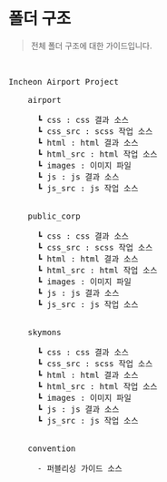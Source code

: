 # 폴더 구조

> 전체 폴더 구조에 대한 가이드입니다.

<pre>


Incheon Airport Project

    airport

      ┗ css : css 결과 소스
      ┗ css_src : scss 작업 소스
      ┗ html : html 결과 소스
      ┗ html_src : html 작업 소스
      ┗ images : 이미지 파일
      ┗ js : js 결과 소스
      ┗ js_src : js 작업 소스
      
           
    public_corp

      ┗ css : css 결과 소스
      ┗ css_src : scss 작업 소스
      ┗ html : html 결과 소스
      ┗ html_src : html 작업 소스
      ┗ images : 이미지 파일
      ┗ js : js 결과 소스
      ┗ js_src : js 작업 소스
      
           
    skymons

      ┗ css : css 결과 소스
      ┗ css_src : scss 작업 소스
      ┗ html : html 결과 소스
      ┗ html_src : html 작업 소스
      ┗ images : 이미지 파일
      ┗ js : js 결과 소스
      ┗ js_src : js 작업 소스
      
           
    convention
    
      - 퍼블리싱 가이드 소스
      
         
</pre>